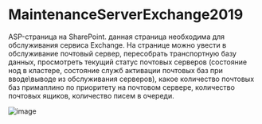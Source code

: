 # MaintenanceServerExchange2019
ASP-страница на SharePoint.
данная страница необходима для обслуживания сервиса Exchange. На странице можно увести в обслуживание почтовый сервер, пересобрать транспортную базу данных, просмотреть текущий статус почтовых серверов (состояние нод в кластере, состояние служб активации почтовых баз при вводе\выводе из обслуживания серверов), какое количество почтовых баз примаплино по приоритету на почтовом сервере, количество почтовых ящиков, количество писем в очереди.

![image](https://user-images.githubusercontent.com/30699602/212046533-f9446ca7-c9f7-4cdf-89a3-034b3b2404b5.png)
